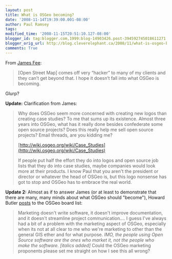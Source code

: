 ```yaml
---
layout: post
title: What is OSGeo becoming?
date: '2008-11-14T19:39:00.001-08:00'
author: Paul Ramsey
tags: 
modified_time: '2008-11-15T20:51:10.127-08:00'
blogger_id: tag:blogger.com,1999:blog-14903426.post-394592745018611271
blogger_orig_url: http://blog.cleverelephant.ca/2008/11/what-is-osgeo-becoming.html
comments: True
---
```


From [James Fee](http://www.spatiallyadjusted.com/2008/11/13/where-is-metered-pricing-for-internal-mapping-applications/#comment-36491):

> [Open Street Map] comes off very “hacker” to many of my clients and they can’t get beyond that. I hope it doesn’t fall into what OSGeo is becoming.

Glurp?

**Update:** Clarification from James:

> Why does OSGeo seem more concerned with creating new logos than creating case studies? To me that sums up its existence. Almost three years into OSGeo, what has it really done besides confederate some open source projects? Does this really help me sell open source projects? Email threads, are you kidding me?
> 
> [http://wiki.osgeo.org/wiki/Case_Studies](http://wiki.osgeo.org/wiki/Case_Studies)
> 
> If people put half the effort they do into logos and open source job lists that they do into case studies, maybe companies would look more at their products.  I know Paul that you aren't the president or director or whatever the head of OSGeo is, but this logo nonsense has got to stop and OSGeo has to embrace the real world.

**Update 2:** Almost as if to answer James (or at least to demonstrate that there are many, many minds about what OSGeo should "become"), Howard Butler [posts](http://lists.osgeo.org/pipermail/board/2008-November/002775.html) to the OSGeo board list:

> Marketing doesn't write software, it doesn't improve documentation,  and it doesn't streamline project communication.... I guess I've always had a bit of a problem with the marketing aspect  of OSGeo, especially when its not at all clear to me who we're  marketing to other than the general GIS ether and for what purpose.   *IMO, the people using Open Source software are the ones who market it, not the people who make the software. [italics added]* Could the OSGeo marketing  proponents please set me straight on how I see this all wrong?

